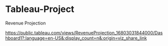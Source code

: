# Tableau-Project
Revenue Projection

https://public.tableau.com/views/RevenueProjection_16803031844000/Dashboard1?:language=en-US&:display_count=n&:origin=viz_share_link

